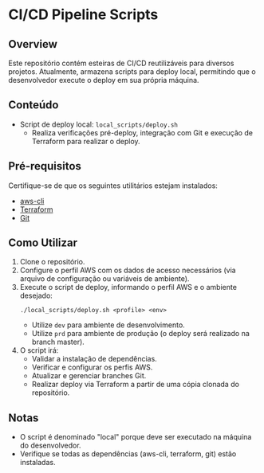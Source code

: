 # CI/CD Pipeline Scripts

## Overview
Este repositório contém esteiras de CI/CD reutilizáveis para diversos projetos. Atualmente, armazena scripts para deploy local, permitindo que o desenvolvedor execute o deploy em sua própria máquina.

## Conteúdo
- Script de deploy local: `local_scripts/deploy.sh`
  - Realiza verificações pré-deploy, integração com Git e execução de Terraform para realizar o deploy.

## Pré-requisitos
Certifique-se de que os seguintes utilitários estejam instalados:
- [aws-cli](https://aws.amazon.com/cli/)
- [Terraform](https://www.terraform.io/downloads)
- [Git](https://git-scm.com/)

## Como Utilizar
1. Clone o repositório.
2. Configure o perfil AWS com os dados de acesso necessários (via arquivo de configuração ou variáveis de ambiente).
3. Execute o script de deploy, informando o perfil AWS e o ambiente desejado:
   ```
   ./local_scripts/deploy.sh <profile> <env>
   ```
   - Utilize `dev` para ambiente de desenvolvimento.
   - Utilize `prd` para ambiente de produção (o deploy será realizado na branch master).
4. O script irá:
   - Validar a instalação de dependências.
   - Verificar e configurar os perfis AWS.
   - Atualizar e gerenciar branches Git.
   - Realizar deploy via Terraform a partir de uma cópia clonada do repositório.

## Notas
- O script é denominado "local" porque deve ser executado na máquina do desenvolvedor.
- Verifique se todas as dependências (aws-cli, terraform, git) estão instaladas.
